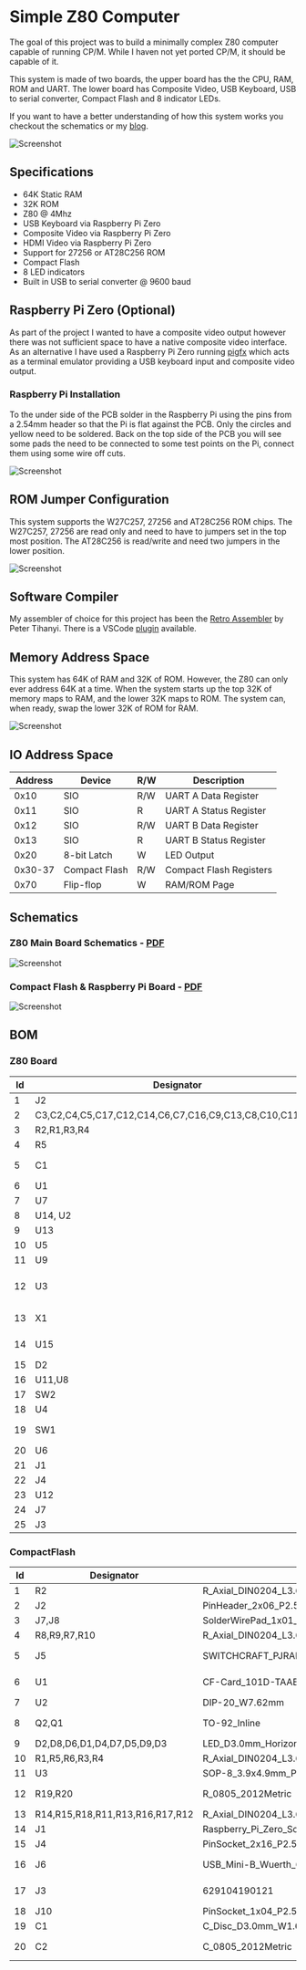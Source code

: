 # Simple Z80 Computer
The goal of this project was to build a minimally complex Z80 computer capable of running CP/M. While I haven not yet ported CP/M, it should be capable of it.

This system is made of two boards, the upper board has the the CPU, RAM, ROM and UART. The lower board has Composite Video, USB Keyboard, USB to serial converter, Compact Flash and 8 indicator LEDs.

If you want to have a better understanding of how this system works you checkout the schematics or my [blog](https://blog.tephra.me/z80_sbc/).

![Screenshot](images/simple_Z80_system.jpg)


## Specifications ##
* 64K Static RAM
* 32K ROM
* Z80 @ 4Mhz
* USB Keyboard via Raspberry Pi Zero
* Composite Video via Raspberry Pi Zero
* HDMI Video via Raspberry Pi Zero
* Support for 27256 or AT28C256 ROM
* Compact Flash
* 8 LED indicators
* Built in USB to serial converter @ 9600 baud

## Raspberry Pi Zero (Optional) ##
As part of the project I wanted to have a composite video output however there was not sufficient space to have a native composite video interface. As an alternative I have used a Raspberry Pi Zero running [pigfx](https://github.com/fbergama/pigfx) which acts as a terminal emulator providing a USB keyboard input and composite video output.

### Raspberry Pi Installation ###
To the under side of the PCB solder in the Raspberry Pi using the pins from a 2.54mm header so that the Pi is flat against the PCB. Only the circles and yellow need to be soldered. Back on the top side of the PCB you will see some pads the need to be connected to some test points on the Pi, connect them using some wire off cuts.

![Screenshot](images/raspberry_pi_solder_points.png)

## ROM Jumper Configuration ##

This system supports the W27C257, 27256 and AT28C256 ROM chips. The W27C257, 27256 are read only and need to have to jumpers set in the top most position. The AT28C256 is read/write and need two jumpers in the lower position.

![Screenshot](images/rom_jumper_setting.jpg)

## Software Compiler ##
My assembler of choice for this project has been the [Retro Assembler](https://enginedesigns.net/retroassembler/) by Peter Tihanyi. There is a VSCode [plugin](https://marketplace.visualstudio.com/items?itemName=EngineDesigns.retroassembler) available.

## Memory Address Space ##

This system has 64K of RAM and 32K of ROM. However, the Z80 can only ever address 64K at a time. When the system starts up the top 32K of memory maps to RAM, and the lower 32K maps to ROM. The system can, when ready, swap the lower 32K of ROM for RAM.

![Screenshot](images/memory_layout.png)

 ## IO Address Space ##

| Address | Device        | R/W | Description             |
|---------|---------------|-----|-------------------------|
| 0x10    | SIO           | R/W | UART A Data Register    |
| 0x11    | SIO           | R   | UART A Status Register  |
| 0x12    | SIO           | R/W | UART B Data Register    |
| 0x13    | SIO           | R   | UART B Status Register  |
| 0x20    | 8-bit Latch   | W   | LED Output              |
| 0x30-37 | Compact Flash | R/W | Compact Flash Registers |
| 0x70    | Flip-flop     | W   | RAM/ROM Page            |

## Schematics ##

### Z80 Main Board Schematics - [PDF](design_files/main_board/simple_Z80.pdf) ###
![Screenshot](images/simple_Z80_schematic.png)

### Compact Flash & Raspberry Pi Board - [PDF](design_files/CompactFlash/CompactFlash.pdf) ###

![Screenshot](images/compact_flash_schematic.png)

## BOM ##

### Z80 Board ##

| Id | Designator                                              | Footprint                                                          | Quantity | Designation         | Supplier and ref |   |   |
|----|---------------------------------------------------------|--------------------------------------------------------------------|----------|---------------------|------------------|---|---|
| 1  | J2                                                      | PinHeader_1x04_P2.54mm_Vertical                                    | 1        | Conn_01x04_Male     |                  |   |   |
| 2  | C3,C2,C4,C5,C17,C12,C14,C6,C7,C16,C9,C13,C8,C10,C11,C15 | C_Disc_D3.0mm_W1.6mm_P2.50mm                                       | 16       | 0.1uf               |https://www.digikey.co.nz/en/products/detail/kemet/C320C104K5R5TA7303/3726160                  |   |   |
| 3  | R2,R1,R3,R4                                             | R_Axial_DIN0204_L3.6mm_D1.6mm_P7.62mm_Horizontal                   | 4        | 2k7                 |                  |   |   |
| 4  | R5                                                      | R_Axial_DIN0204_L3.6mm_D1.6mm_P7.62mm_Horizontal                   | 1        | 1k                  |                  |   |   |
| 5  | C1                                                      | C_Disc_D3.0mm_W1.6mm_P2.50mm                                       | 1        | 150pF               |https://www.digikey.co.nz/en/products/detail/vishay-beyschlag-draloric-bc-components/K151J15C0GF5TL2/286469                  |   |   |
| 6  | U1                                                      | DIP-40_W15.24mm_Socket                                             | 1        | Z80CPU              |                  |   |   |
| 7  | U7                                                      | DIP-40_W15.24mm                                                    | 1        | Z8440               |                  |   |   |
| 8  | U14, U2                                                 | DIP-28_W15.24mm                                                    | 1        | KM62256CLP          |                  |   |   |
| 9  | U13                                                     | DIP-20_W7.62mm_Socket                                              | 1        | 74LS374             |                  |   |   |
| 10 | U5                                                      | DIP-14_W7.62mm_Socket                                              | 1        | 74LS04              |                  |   |   |
| 11 | U9                                                      | DIP-16_W7.62mm_Socket                                              | 1        | 74LS161             |                  |   |   |
| 12 | U3                                                      | DIP_Socket-28_W11.9_W12.7_W15.24_W17.78_W18.5_3M_228-1277-00-0602J | 1        | 27256               |                  |   |   |
| 13 | X1                                                      | Oscillator_DIP-8                                                   | 1        | CXO_DIP8            |https://www.digikey.co.nz/en/products/detail/abracon-llc/ACH-8-000MHZ-EK/675379                  |   |   |
| 14 | U15                                                     | TO-92                                                              | 1        | DS1233              |https://www.digikey.co.nz/en/products/detail/analog-devices-inc-maxim-integrated/DS1233-5-T-R/1017808                  |   |   |
| 15 | D2                                                      | LED_D3.0mm                                                         | 1        | LED                 |                  |   |   |
| 16 | U11,U8                                                  | DIP-14_W7.62mm_Socket                                              | 2        | 74LS74              |                  |   |   |
| 17 | SW2                                                     | SW_THT_SK-12F17-G_7-0                                              | 1        | SW_SPDT             |https://www.digikey.co.nz/en/products/detail/c-k/SK-12F17-G-7/2747163                  |   |   |
| 18 | U4                                                      | DIP-14_W7.62mm_Socket                                              | 1        | 74LS00              |                  |   |   |
| 19 | SW1                                                     | SW_PUSH_6mm_H4.3mm                                                 | 1        | SW_Push             |https://www.digikey.co.nz/en/products/detail/cui-devices/TS02-66-70-BK-160-LCR-D/15634243                  |   |   |
| 20 | U6                                                      | DIP-16_W7.62mm_Socket                                              | 1        | 74LS138             |                  |   |   |
| 21 | J1                                                      | PinSocket_2x16_P2.54mm_Vertical                                    | 1        | Conn_01x32_Pin      |                  |   |   |
| 22 | J4                                                      | BarrelJack_CUI_PJ-037A                                             | 1        | Jack-DC             |https://www.digikey.co.nz/en/products/detail/cui-devices/PJ-037A/1644545                  |   |   |
| 23 | U12                                                     | DIP-14_W7.62mm_Socket                                              | 1        | 74LS32              |                  |   |   |
| 24 | J7                                                      | PinSocket_2x06_P2.54mm_Vertical                                    | 1        | Conn_01x12_Male     |                  |   |   |
| 25 | J3                                                      | PinHeader_2x03_P2.54mm_Vertical                                    | 1        | Conn_02x03_Odd_Even |                  |   |   |


### CompactFlash ##

| Id | Designator                      | Footprint                                             | Quantity | Designation       | Supplier and ref |   |   |
|----|---------------------------------|-------------------------------------------------------|----------|-------------------|------------------|---|---|
| 1  | R2                              | R_Axial_DIN0204_L3.6mm_D1.6mm_P7.62mm_Horizontal      | 1        | 100R              |                  |   |   |
| 2  | J2                              | PinHeader_2x06_P2.54mm_Vertical                       | 1        | Conn_01x12_Male   |                  |   |   |
| 3  | J7,J8                           | SolderWirePad_1x01_SMD_1x2mm                          | 2        | Conn_01x01_Pin    |                  |   |   |
| 4  | R8,R9,R7,R10                    | R_Axial_DIN0204_L3.6mm_D1.6mm_P7.62mm_Horizontal      | 4        | 10k               |                  |   |   |
| 5  | J5                              | SWITCHCRAFT_PJRAN1X1U04X                              | 1        | RCA_Video         |https://www.digikey.co.nz/en/products/detail/switchcraft-inc/PJRAN1X1U04X/969899                         |   |   |
| 6  | U1                              | CF-Card_101D-TAAB-R01                                 | 1        | Compact_Flash     |https://www.digikey.co.nz/en/products/detail/attend-technology/101D-TAAB-R01/17633884                    |   |   |
| 7  | U2                              | DIP-20_W7.62mm                                        | 1        | 74LS541           |                  |   |   |
| 8  | Q2,Q1                           | TO-92_Inline                                          | 2        | 2N7000            |https://www.digikey.co.nz/en/products/detail/diotec-semiconductor/2N7000/13164314                        |   |   |
| 9  | D2,D8,D6,D1,D4,D7,D5,D9,D3      | LED_D3.0mm_Horizontal_O1.27mm_Z2.0mm                  | 9        | LED               |                  |   |   |
| 10 | R1,R5,R6,R3,R4                  | R_Axial_DIN0204_L3.6mm_D1.6mm_P7.62mm_Horizontal      | 5        | 1K                |                  |   |   |
| 11 | U3                              | SOP-8_3.9x4.9mm_P1.27mm                               | 1        | CH340N            |https://vi.aliexpress.com/item/1005004980156804.html                                                     |   |   |
| 12 | R19,R20                         | R_0805_2012Metric                                     | 2        | 1k                |https://www.digikey.co.nz/en/products/detail/stackpole-electronics-inc/RNCP0805FTD1K00/2240229           |   |   |
| 13 | R14,R15,R18,R11,R13,R16,R17,R12 | R_Axial_DIN0204_L3.6mm_D1.6mm_P7.62mm_Horizontal      | 8        | 1k                |                  |   |   |
| 14 | J1                              | Raspberry_Pi_Zero_Socketed_THT_FaceDown_MountingHoles | 1        | Raspberry_Pi_Zero |                  |   |   |
| 15 | J4                              | PinSocket_2x16_P2.54mm_Vertical                       | 1        | Conn_01x32_Pin    |                  |   |   |
| 16 | J6                              | USB_Mini-B_Wuerth_65100516121_Horizontal              | 1        | USB_B_Micro       |https://www.digikey.co.nz/en/products/detail/amphenol-cs-commercial-products/GMSB0532112YEU/13683104     |   |   |
| 17 | J3                              | 629104190121                                          | 1        | USB_A             |https://www.digikey.co.nz/en/products/detail/w%C3%BCrth-elektronik/629104190121/6644275                  |   |   |
| 18 | J10                             | PinSocket_1x04_P2.54mm_Vertical                       | 1        | Conn_01x04_Pin    |                  |   |   |
| 19 | C1                              | C_Disc_D3.0mm_W1.6mm_P2.50mm                          | 1        | 100pF             |                  |   |   |
| 20 | C2                              | C_0805_2012Metric                                     | 1        | 100nF             |https://www.digikey.co.nz/en/products/detail/samsung-electro-mechanics/CL21B104KBCNNNC/3886661           |   |   |